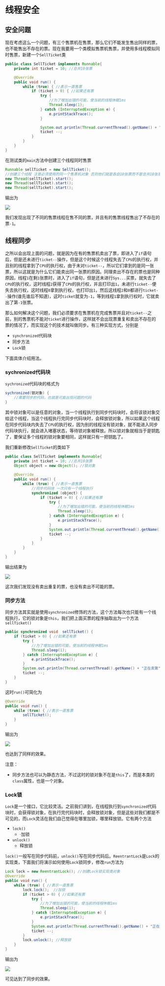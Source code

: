 # 线程安全

## 安全问题

现在考虑这么一个问题，有三个售票机在售票，那么它们不能发生售出同样的票，也不能售出不存在的票。现在我要用一个类模拟售票机售票，并使用多线程模拟同时售票，新建一个`SellTicket`类

```java
public class SellTicket implements Runnable{
    private int ticket = 10; //总共10张票

    @Override
    public void run() {
        while (true) { //表示一直售票
            if (ticket > 0) { //如果还有票
                try {
                    //为了增加出错的可能，使当前的线程休眠1ms
                    Thread.sleep(1);
                } catch (InterruptedException e) {
                    e.printStackTrace();
                }

                System.out.println(Thread.currentThread().getName() + "正在卖第" + ticket + "张票");
                ticket --;
            }
        }
    }
}

```

在测试类的`main`方法中创建三个线程同时售票

```java
Runnable sellTicket = new SellTicket();
//创建三个线程 注意必须使用的同一个售票机对象 否则他们就是各自10张票而不是总共10张票
new Thread(sellTicket).start();
new Thread(sellTicket).start();
new Thread(sellTicket).start();
```

输出为

<img src="images/Duo4.png">

我们发现出现了不同的售票线程在售不同的票，并且有的售票线程售出了不存在的票`-1`。

## 线程同步

之所以会出现上面的问题，就是因为在有的售票机卖出了票，即进入了`if`语句后，但是还未进行`ticket--`操作，但是这个时候这个线程失去了`CPU`的执行权，并且别的线程拿到了`CPU`的执行权，由于未对`ticket--`，所以它们拿到的是同一张票，所以这就是为什么它们能卖出同一张票的原因。同理卖出不存在的票也是同种原因，线程`1`在剩`1`张票时，进入了`if`语句，但是还未进行`Sys...`买票，就失去了`CPU`的执行权，这时线程`2`获得了`CPU`的执行权，并且打印出`1`，未进行`ticket--`便失去执行权，这时线程`0`拿到执行权，也打印出`1`，然后这线程`2`和`0`都进行`ticket--`操作(谁先谁后不知道)，这时`ticket`就变为`-1`，等到线程`1`拿到执行权时，它就卖出了第`-1`张票。

那么如何解决这个问题，我们必须要求在售票机在完成售票并且对`ticket--`之前，别的售票机不能对`ticket`进行操作，这样就不会出现票重复和卖出不存在的票的情况了，而实现这个的技术就叫做同步。有三种实现方式，分别是

- `synchronized`代码块
- 同步方法
- `Lock`锁

下面具体介绍用法。

### sychronized代码块

`sychronized`代码块的格式为

```java
sychronized(锁对象) {
    //需要同步的代码，也就是可能出现问题的代码
}
```

其中锁对象可以是任意的对象，当一个线程执行到同步代码块时，会将该锁对象交给这个线程，当这个线程执行完同步代码块时，会释放锁对象，所以如果这个线程在同步代码块内失去了`CPU`的执行权，因为别的线程没有锁对象，就不能进入同步代码块执行，就会进入堵塞状态，等待锁对象被释放。所以锁对象就相当于是钥匙了，要保证多个线程的锁对象要相同，这样就只有一把钥匙了。

我们重新修改`SellTicket`的类如下

```java
public class SellTicket implements Runnable{
    private int ticket = 10; //总共10张票
    Object object = new Object(); //锁对象
    
    @Override
    public void run() {
        while (true) { //表示一直售票
            //同步代码块 一次只有一个线程执行
            synchronized (object) {
                if (ticket > 0) { //如果还有票
                    try {
                        //为了增加出错的可能，使当前的线程休眠1ms
                        Thread.sleep(1);
                    } catch (InterruptedException e) {
                        e.printStackTrace();
                    }
                    System.out.println(Thread.currentThread().getName() + "正在卖第" + ticket + "张票");
                    ticket --;
                }
            }
        }
    }
}
```

输出结果为

<img src="images/Duo5.png">

这次我们发现没有卖出重复的票，也没有卖出不可能的票。

### 同步方法

同步方法其实就是使用`synchronized`修饰的方法，这个方法每次也只能有一个线程执行，它的锁对象是`this`，我们把上面买票的程序抽取出为一个方法`sellTicket()`

```java
public synchronized void  sellTicket() {
    if (ticket > 0) { //如果还有票
        try {
            //为了增加出错的可能，使当前的线程休眠1ms
            Thread.sleep(1);
        } catch (InterruptedException e) {
            e.printStackTrace();
        }
        System.out.println(Thread.currentThread().getName() + "正在卖第" + ticket + "张票");
        ticket --;
    }
}
```

这时`run()`可简化为

```java
@Override
public void run() {
    while (true) { //表示一直售票
        sellTicket();
    }
}
```

输出为

<img src="images/Duo6.png">

也达到了同样的效果。

注意：

- 同步方法也可以为静态方法，不过这时的锁对象不在是`this`了，而是本类的`class`属性，也是一个对象。

### Lock锁

`Lock`是一个接口，它比较灵活。之前我们讲到，在线程执行到`synchronized`代码块时，会获得锁对象，在执行完代码块时，会释放锁对象，但是这些对我们都是不可见的，而`Lock`灵活在我们自己觉得在哪里加锁，哪里释放锁。它有两个方法

- `lock()`
  - ·加锁
- `unlock()`
  - 释放锁

`lock()`一般写在同步代码前，`unlock()`写在同步代码后。`ReentrantLock`是`Lock`的实现类，下面我们将演示如何使用`Lock`锁同步，修改`run`方法为

```java
Lock lock = new ReentrantLock(); //创建Lock锁实现类对象
@Override
public void run() {
    while (true) { //表示一直售票
        lock.lock();  //加锁
        if (ticket > 0) { //如果还有票
            try {
                //为了增加出错的可能，使当前的线程休眠1ms
                Thread.sleep(1);
            } catch (InterruptedException e) {
                e.printStackTrace();
            }
            System.out.println(Thread.currentThread().getName() + "正在卖第" + ticket + "张票");
            ticket --;
        }
        lock.unlock(); //释放锁
    }
}
```

输出为

<img src="images/Duo7.png">

可见达到了同步的效果。